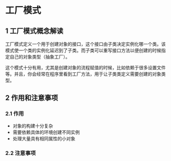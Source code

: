 #  工厂模式

## 1 工厂模式概念解读
工厂模式定义一个用于创建对象的接口，这个接口由子类决定实例化哪一个类。该模式使一个类的实例化延迟到了子类。而子类可以重写接口方法以便创建的时候指定自己的对象类型（抽象工厂）。

这个模式十分有用，尤其是创建对象的流程赋值的时候，比如依赖于很多设置文件等。并且，你会经常在程序里看到工厂方法，用于让子类类定义需要创建的对象类型。

## 2 作用和注意事项
### 2.1 作用

+ 对象的构建十分复杂
+ 需要依赖具体的环境创建不同实例
+ 处理大量具有相同属性的小对象


### 2.2 注意事项